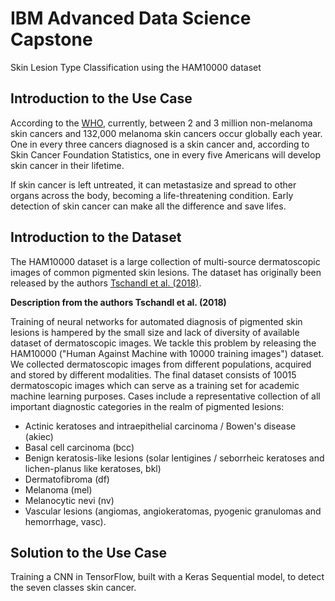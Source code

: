 # IBM Advanced Data Science Capstone 

Skin Lesion Type Classification using the HAM10000 dataset


## Introduction to the Use Case

According to the [WHO](https://www.who.int/news-room/q-a-detail/ultraviolet-(uv)-radiation-and-skin-cancer), currently, between 2 and 3 million non-melanoma skin cancers and 132,000 melanoma skin cancers occur globally each year. One in every three cancers diagnosed is a skin cancer and, according to Skin Cancer Foundation Statistics, one in every five Americans will develop skin cancer in their lifetime.

If skin cancer is left untreated, it can metastasize and spread to other organs across the body, becoming a life-threatening condition. Early detection of skin cancer can make all the difference and save lifes.

## Introduction to the Dataset

The HAM10000 dataset is a large collection of multi-source dermatoscopic images of common pigmented skin lesions. The dataset has originally been released by the authors [Tschandl et al. (2018)](https://dataverse.harvard.edu/dataset.xhtml?persistentId=doi:10.7910/DVN/DBW86T).

**Description from the authors Tschandl et al. (2018)**

Training of neural networks for automated diagnosis of pigmented skin lesions is hampered by the small size and lack of diversity of available dataset of dermatoscopic images. We tackle this problem by releasing the HAM10000 ("Human Against Machine with 10000 training images") dataset. We collected dermatoscopic images from different populations, acquired and stored by different modalities. The final dataset consists of 10015 dermatoscopic images which can serve as a training set for academic machine learning purposes. Cases include a representative collection of all important diagnostic categories in the realm of pigmented lesions: 

*   Actinic keratoses and intraepithelial carcinoma / Bowen's disease (akiec)
*   Basal cell carcinoma (bcc)
*   Benign keratosis-like lesions (solar lentigines / seborrheic keratoses and lichen-planus like keratoses, bkl)
*   Dermatofibroma (df)
*   Melanoma (mel)
*   Melanocytic nevi (nv)
*   Vascular lesions (angiomas, angiokeratomas, pyogenic granulomas and hemorrhage, vasc). 

## Solution to the Use Case

Training a CNN in TensorFlow, built with a Keras Sequential model, to detect the seven classes skin cancer.





